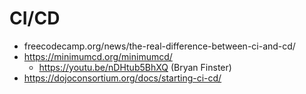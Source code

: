 # CI/CD

- freecodecamp.org/news/the-real-difference-between-ci-and-cd/
- https://minimumcd.org/minimumcd/
  - https://youtu.be/nDHtub5BhXQ (Bryan Finster)
- https://dojoconsortium.org/docs/starting-ci-cd/

